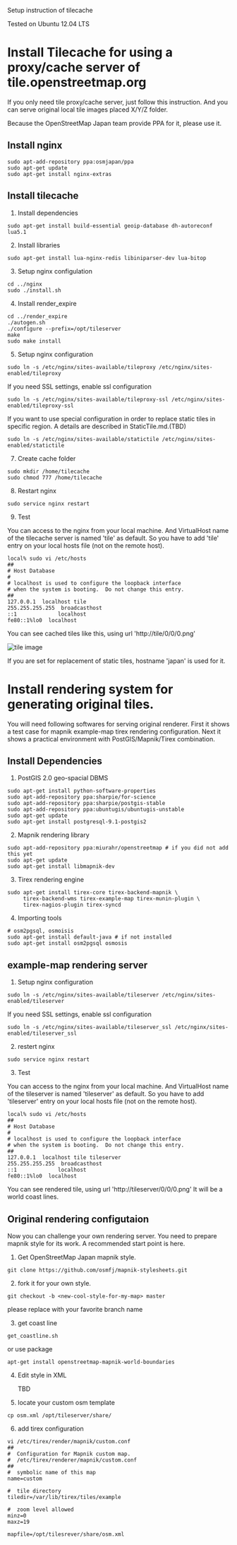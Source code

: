 Setup instruction of tilecache

Tested on Ubuntu 12.04 LTS

# Install Tilecache for using a proxy/cache server of tile.openstreetmap.org

If you only need tile proxy/cache server, just follow this instruction.
And you can serve original local tile images placed X/Y/Z folder.

Because the OpenStreetMap Japan team provide PPA for it, please use it.

## Install nginx

```
sudo apt-add-repository ppa:osmjapan/ppa
sudo apt-get update
sudo apt-get install nginx-extras
```

## Install tilecache

1. Install dependencies

  ```
  sudo apt-get install build-essential geoip-database dh-autoreconf lua5.1
  ```

2. Install libraries

  ```
  sudo apt-get install lua-nginx-redis libiniparser-dev lua-bitop
  ```

3. Setup nginx configulation

  ```
  cd ../nginx
  sudo ./install.sh
  ```

4. Install render_expire

  ```
  cd ../render_expire
  ./autogen.sh
  ./configure --prefix=/opt/tileserver
  make
  sudo make install
  ```

5. Setup nginx configuration

  ```
  sudo ln -s /etc/nginx/sites-available/tileproxy /etc/nginx/sites-enabled/tileproxy
  ```

  If you need SSL settings, enable ssl configuration

  ```
  sudo ln -s /etc/nginx/sites-available/tileproxy-ssl /etc/nginx/sites-enabled/tileproxy-ssl
  ```

  If you want to use special configuration in order to replace static tiles in specific region.
  A details are described in StaticTile.md.(TBD)
  
  ```
  sudo ln -s /etc/nginx/sites-available/statictile /etc/nginx/sites-enabled/statictile
  ```

7. Create cache folder

  ```
  sudo mkdir /home/tilecache
  sudo chmod 777 /home/tilecache
  ```

8. Restart nginx

  ```
  sudo service nginx restart
  ```

9. Test

  You can access to the nginx from your local machine. And VirtualHost name of the tilecache server is named 'tile' as default. So you have to add 'tile' entry on your local hosts file (not on the remote host).

  ```
  local% sudo vi /etc/hosts
  ##
  # Host Database
  #
  # localhost is used to configure the loopback interface
  # when the system is booting.  Do not change this entry.
  ##
  127.0.0.1  localhost tile
  255.255.255.255  broadcasthost
  ::1             localhost
  fe80::1%lo0  localhost
  ```

  You can see cached tiles like this, using url 'http://tile/0/0/0.png'

  ![tile image](https://dl.dropbox.com/u/442212/qiita/tilecache_image.png)

  If you are set for replacement of static tiles, hostname 'japan' is used for it.
  
  
# Install rendering system for generating original tiles.

You will need following softwares for serving original renderer.
First it shows a test case for mapnik example-map tirex rendering configuration.
Next it shows a practical environment with PostGIS/Mapnik/Tirex combination.

## Install Dependencies

1. PostGIS 2.0 geo-spacial DBMS

  ```
  sudo apt-get install python-software-properties
  sudo apt-add-repository ppa:sharpie/for-science
  sudo apt-add-repository ppa:sharpie/postgis-stable
  sudo apt-add-repository ppa:ubuntugis/ubuntugis-unstable
  sudo apt-get update
  sudo apt-get install postgresql-9.1-postgis2
  ```

2. Mapnik rendering library

  ```
  sudo apt-add-repository ppa:miurahr/openstreetmap # if you did not add this yet
  sudo apt-get update
  sudo apt-get install libmapnik-dev
  ```

3. Tirex rendering engine

  ```
  sudo apt-get install tirex-core tirex-backend-mapnik \
       tirex-backend-wms tirex-example-map tirex-munin-plugin \
       tirex-nagios-plugin tirex-syncd
  ```

4. Importing tools

  ```
  # osm2pgsql, osmoisis
  sudo apt-get install default-java # if not installed
  sudo apt-get install osm2pgsql osmosis
  ```

## example-map rendering server

1. Setup nginx configuration

  ```
  sudo ln -s /etc/nginx/sites-available/tileserver /etc/nginx/sites-enabled/tileserver
  ```

 If you need SSL settings, enable ssl configuration

  ```
  sudo ln -s /etc/nginx/sites-available/tileserver_ssl /etc/nginx/sites-enabled/tileserver_ssl
  ```


2. restert nginx

  ```
  sudo service nginx restart
  ```

3. Test

  You can access to the nginx from your local machine. And VirtualHost name of the tileserver is named 'tileserver' as default. So you have to add 'tileserver' entry on your local hosts file (not on the remote host).

  ```
  local% sudo vi /etc/hosts
  ##
  # Host Database
  #
  # localhost is used to configure the loopback interface
  # when the system is booting.  Do not change this entry.
  ##
  127.0.0.1  localhost tile tileserver
  255.255.255.255  broadcasthost
  ::1             localhost
  fe80::1%lo0  localhost
  ```

  You can see rendered tile, using url 'http://tileserver/0/0/0.png'
  It will be a world coast lines.

## Original rendering configutaion

  Now you can challenge your own rendering server.
  You need to prepare mapnik style for its work.
  A recommended start point is here.
  
  
1. Get OpenStreetMap Japan mapnik style.

  ```
  git clone https://github.com/osmfj/mapnik-stylesheets.git
  ```
  
2. fork it for your own style.

  ```
  git checkout -b <new-cool-style-for-my-map> master
  ```

   please replace <new-cool-style-for-my-map> with your favorite branch name
   
3. get coast line

  ```
  get_coastline.sh
  ```
  or use package
  ```
  apt-get install openstreetmap-mapnik-world-boundaries
  ```
  
4. Edit style in XML

   TBD
   
5. locate your custom osm template

  ```
  cp osm.xml /opt/tileserver/share/
  ```
  
6. add tirex configuration

  ```
  vi /etc/tirex/render/mapnik/custom.conf
  ##
  #  Configuration for Mapnik custom map.
  #  /etc/tirex/renderer/mapnik/custom.conf
  ##
  #  symbolic name of this map
  name=custom
  
  #  tile directory
  tiledir=/var/lib/tirex/tiles/example

  #  zoom level allowed
  minz=0
  maxz=19
  
  mapfile=/opt/tilesrever/share/osm.xml
  ```

